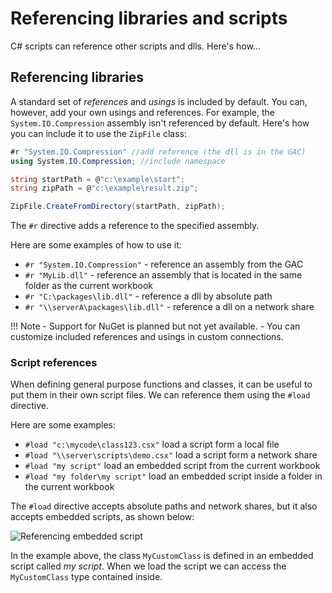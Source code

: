 # Referencing libraries and scripts

C# scripts can reference other scripts and dlls. Here's how...

## Referencing libraries
A standard set of *references* and *usings* is included by default. You can, however, add your own usings and references. For example, the `System.IO.Compression` assembly isn't referenced by default. Here's how you can include it to use the `ZipFile` class:

``` C#
#r "System.IO.Compression" //add reference (the dll is in the GAC)
using System.IO.Compression; //include namespace 

string startPath = @"c:\example\start";
string zipPath = @"c:\example\result.zip";

ZipFile.CreateFromDirectory(startPath, zipPath);
```  

The `#r` directive adds a reference to the specified assembly. 

Here are some examples of how to use it:

- `#r "System.IO.Compression"` - reference an assembly from the GAC
- `#r "MyLib.dll"` - reference an assembly that is located in the same folder as the current workbook
- `#r "C:\packages\lib.dll"` - reference a dll by absolute path
- `#r "\\serverA\packages\lib.dll"` - reference a dll on a network share

!!! Note
	- Support for NuGet is planned but not yet available.
	- You can customize included references and usings in custom connections. 

### Script references
When defining general purpose functions and classes, it can be useful to put them in their own script files. We can reference them using the `#load` directive. 

Here are some examples:
 
- `#load "c:\mycode\class123.csx"` load a script form a local file
- `#load "\\server\scripts\demo.csx"` load a script form a network share
- `#load "my script"` load an embedded script from the current workbook
- `#load "my folder\my script"` load an embedded script inside a folder in the current workbook
 
The `#load` directive accepts absolute paths and network shares, but it also accepts embedded scripts, as shown below:

![Referencing embedded script](https://i.imgur.com/RHSRZpg.png)

In the example above, the class `MyCustomClass` is defined in an embedded script called *my script*. When we load the script we can access the `MyCustomClass` type contained inside.